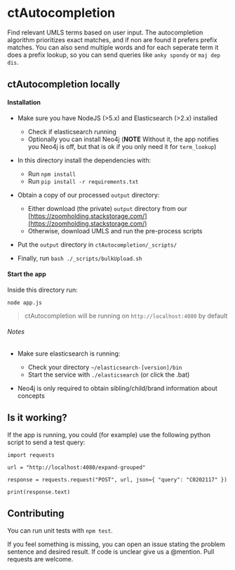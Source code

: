 ctAutocompletion
================

Find relevant UMLS terms based on user input. The autocompletion algorithm prioritizes exact matches, and if non are found it prefers prefix matches. You can also send multiple words and for each seperate term it does a prefix lookup, so you can send queries like `anky spondy` or `maj dep dis`.


## ctAutocompletion locally


#### Installation

* Make sure you have NodeJS (>5.x) and Elasticsearch (>2.x) installed
  * Check if elasticsearch running
  * Optionally you can install Neo4j (**NOTE** Without it, the app notifies you Neo4j is off, but that is ok if you only need it for `term_lookup`)

* In this directory install the dependencies with:
    * Run `npm install`
    * Run `pip install -r requirements.txt`

* Obtain a copy of our processed `output` directory:
    * Either download (the private) `output` directory from our [https://zoomholding.stackstorage.com/](https://zoomholding.stackstorage.com/)
    * Otherwise, download UMLS and run the pre-process scripts

* Put the `output` directory in `ctAutocompletion/_scripts/`
* Finally, run `bash ./_scripts/bulkUpload.sh`


#### Start the app

Inside this directory run:

```
node app.js
```

> ctAutocompletion will be running on `http://localhost:4080` by default


###### Notes

* Make sure elasticsearch is running:
    * Check your directory `~/elasticsearch-[version]/bin`
    * Start the service with `./elasticsearch`  (or click the .bat)

* Neo4j is only required to obtain sibling/child/brand information about concepts



## Is it working?

If the app is running, you could (for example) use the following python script to send a test query:

```
import requests

url = "http://localhost:4080/expand-grouped"

response = requests.request("POST", url, json={ "query": "C0202117" })

print(response.text)
```


## Contributing

You can run unit tests with `npm test`.

If you feel something is missing, you can open an issue stating the problem sentence and desired result. If code is unclear give us a @mention. Pull requests are welcome.
